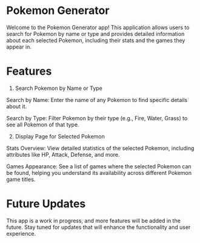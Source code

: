 # Pokemon Generator

Welcome to the Pokemon Generator app! This application allows users to search for Pokemon by name or type and provides detailed information about each selected Pokemon, including their stats and the games they appear in.

# Features
1. Search Pokemon by Name or Type

Search by Name: Enter the name of any Pokemon to find specific details about it.

Search by Type: Filter Pokemon by their type (e.g., Fire, Water, Grass) to see all Pokemon of that type.

2. Display Page for Selected Pokemon

Stats Overview: View detailed statistics of the selected Pokemon, including attributes like HP, Attack, Defense, and more.

Games Appearance: See a list of games where the selected Pokemon can be found, helping you understand its availability across different Pokemon game titles.

# Future Updates

This app is a work in progress, and more features will be added in the future. Stay tuned for updates that will enhance the functionality and user experience.
